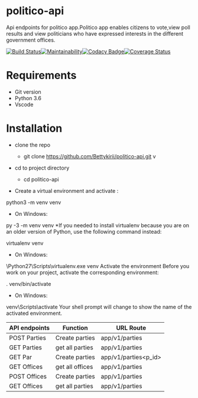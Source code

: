 # politico-api
Api endpoints for politico app.Politico app enables citizens to vote,view poll results and view politicians who have expressed interests in the different government offices.

[![Build Status](https://travis-ci.com/Bettykirii/politico-api.svg?branch=develop)](https://travis-ci.com/Bettykirii/politico-api)[![Maintainability](https://api.codeclimate.com/v1/badges/f40d762e3c56cb8f30a1/maintainability)](https://codeclimate.com/github/Bettykirii/politico-api/maintainability)[![Codacy Badge](https://api.codacy.com/project/badge/Grade/f5bf7746e6424aad9feb4b6c5dd1ec74)](https://www.codacy.com/app/Bettykirii/politico-api?utm_source=github.com&amp;utm_medium=referral&amp;utm_content=Bettykirii/politico-api&amp;utm_campaign=Badge_Grade)[![Coverage Status](https://coveralls.io/repos/github/Bettykirii/politico-api/badge.svg?branch=develop)](https://coveralls.io/github/Bettykirii/politico-api?branch=develop)




# Requirements
* Git version
* Python 3.6
* Vscode

# Installation

* clone the repo
  * git clone  https://github.com/Bettykirii/politico-api.git
v
* cd to project directory
   * cd politico-api

* Create a virtual environment and activate :


 python3 -m venv venv
  * On Windows:

py -3 -m venv venv
*If you needed to install virtualenv because you are on an older version of Python, use the following command instead:

virtualenv venv
* On Windows:

\Python27\Scripts\virtualenv.exe venv
Activate the environment
Before you work on your project, activate the corresponding environment:

. venv/bin/activate
* On Windows:

venv\Scripts\activate
Your shell prompt will change to show the name of the activated environment.

API endpoints | Function       | URL Route
------------- | -------------  | -------------  
POST Parties  | Create parties | app/v1/parties
GET Parties   | get all parties| app/v1/parties
GET Par | Create parties | app/v1/parties<p_id>
GET Offices   | get all offices| app/v1/parties
POST Offices  | Create parties | app/v1/parties
GET Offices<id>   | get all parties| app/v1/parties
